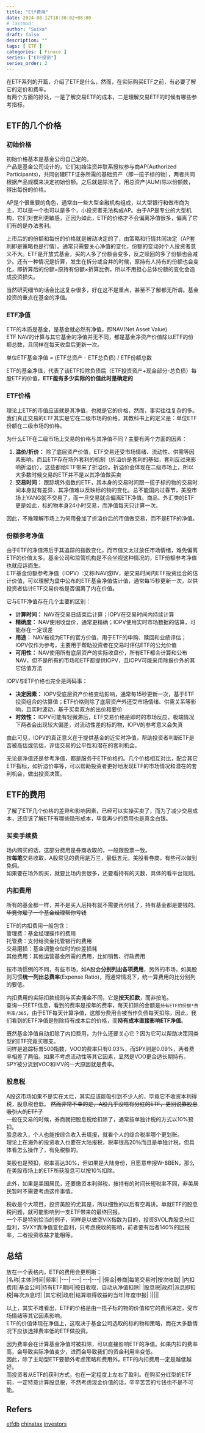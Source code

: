 ```yaml
---
title: "Etf费用"
date: 2024-08-12T18:30:02+08:00
# lastmod: 
author: "Suika"
draft: false
description: ""
tags: [ ETF ]
categories: [ Finace ]
series: ["ETF投资"]
series_order: 2
---
```


在ETF系列的开篇，介绍了ETF是什么，然而，在实际购买ETF之前，有必要了解它的定价和费率。  
有两个方面的好处，一是了解交易ETF的成本，二是理解交易ETF的时候有哪些参考指标。  

## ETF的几个价格
### 初始价格
初始价格基本是基金公司自己定的。  
产品是基金公司设计的，它们初始注资并联系授权参与商AP(Authorized Participants)，共同创建ETF证券所需的基础资产（即一揽子标的物），两者共同根据产品规模来决定初始份额。之后就是除法了，用总资产(AUM)除以份额数，得出每份的价格。  

AP是个很重要的角色，通常由一些大型金融机构组成，以大型银行和做市商为主，可以是一个也可以是多个，小投资者无法构成AP。由于AP是专业的大型机构，它们对套利更敏感，正因为如此，ETF的价格才不会偏离净值很多，偏离了它们有的是办法套利。    

上市后的的份额和每份的价格就是被动决定的了，由策略和行情共同决定（AP套利即是策略也是行情）。通常只需要关心净值的变化，份额的变动对个人投资者意义不大。ETF是开放式基金，买的人多了份额会变多，反之赎回的多了份额也会减少。还有一种情况是折算，发生在拆分或合并的时候，原持有人持有的份额也会变化，即折算后的份额=原持有份额×折算比例，所以不用担心总体份额的变化会造成投资损失。  

当然研究细节的话会比这复杂很多，好在这不是重点，甚至不了解都无所谓。基金投资的重点在基金的净值。  
### ETF净值
ETF的本质是基金，是基金就必然有净值，即NAV(Net Asset Value)  
ETF NAV的计算与其它基金的净值并无不同，都是基金净资产价值除以ETF的份额总数，且同样在每天收盘后更新一次。  

单位ETF基金净值 = (ETF总资产 - ETF总负债) / ETF份额总数   

ETF的基金净值，代表了该ETF扣除负债后（ETF投资资产+现金部分-总负债）每股ETF的价值，**ETF能有多少实际的价值此时是确定的**
### ETF价格
理论上ETF的市值应该就是其净值，也就是它的价格，然而，事实往往复杂的多。  
我们真正交易的ETF其实是它在二级市场的价格，其教科书上的定义是：单位ETF份额在二级市场的价格。  

为什么ETF在二级市场上交易的价格与其净值不同？主要有两个方面的因素：  
1. **溢价/折价：** 除了底层资产价值，ETF交易还受市场情绪、流动性、供需等因素影响，而且ETF存在场外套利的机制（折溢价是套利的基础，套利反过来影响折溢价），这些都给ETF带来了折溢价。折溢价会体现在二级市场上，所以大多数时候交易的ETF并不是以其净值做买卖  
2. **交易时间：** 跟踪境外指数的ETF，其本身的交易时间跟一揽子标的物的交易时间本身就有差异，其净值难以反映标的物的变化。总不能国内过春节，美股市场上YANG就不交易了，而一旦交易就会偏离ETF净值。商品、外汇类的ETF更是如此，标的物本身24小时交易，而净值每天只计算一次。  

因此，不难理解市场上为何用叠加了折溢价后的市值做交易，而不是ETF的净值。  
### 份额参考净值  
由于ETF的净值滞后于其追踪的指数变化，而市值又太过放任市场情绪，难免偏离ETF的价值太多。基金公司和监管机构是不会坐视这种情况的，ETF份额参考净值也就应运而生。  
ETF基金份额参考净值（IOPV）:又称iNAV或IIV，是交易时间内ETF投资组合的估计价值，可以理解为盘中公布的ETF基金净值估计值，通常每15秒更新一次，以供投资者估计ETF交易价格是否偏离了内在价值。  

它与ETF净值存在几个主要的区别：  
* **计算时间：** NAV在交易日结束后计算；IOPV在交易时间内持续计算  
* **精确度：** NAV使用收盘价，通常更精确；IOPV使用实时市场数据的估算，可能存在一定误差  
* **用途：** NAV被视为ETF的官方价值，用于ETF的申购、赎回和业绩评估；IOPV仅作为参考，主要用于帮助投资者在交易时评估ETF的公允价值  
* **可用性：** NAV使用所有底层资产的实际收盘价，所有ETF都会计算和公布NAV，但不是所有的市场和ETF都提供IOPV，且IOPV可能采用除报价外的其它估值方法  

IOPV与ETF价格也完全是两码事：  
* **决定因素：** IOPV受底层资产价格变动影响，通常每15秒更新一次，基于ETF投资组合的估算值；ETF价格则除了底层资产外还受市场情绪、供需关系等影响，且实时波动，基于买卖双方的出价和要价  
* **时效性：** IOPV可能有轻微滞后，ETF交易价格是即时的市场反应，极端情况下两者会出现较大偏差，对流动性差的标的物，IOPV的参考意义会失真  

由此可见，IOPV的真正意义在于提供基金的近实时净值，帮助投资者判断ETF是否被高估或低估，评估交易的公平性和潜在的套利机会。  

无论是净值还是参考净值，都是服务于ETF价格的。几个价格相互对比，配合其它ETF指标，如折溢价率等，可以帮助投资者更好地发现ETF的市场情况和潜在的套利机会，做出投资决策。  

## ETF的费用
了解了ETF几个价格的差异和影响因素，已经可以实操买卖了，而为了减少交易成本，还应该了解ETF有哪些隐形成本，毕竟再少的费用也是真金白银。  
### 买卖手续费
场内购买的话，这部分费用是券商收取的，一般跟股票一致。  
按**每笔**交易收取，A股常见的费用是万三，最低五元，美股看券商，有些可以做到免佣。  
如果要在场外购买，就要比场内贵很多，还要看持有的天数，具体的看平台规则。 

### 内扣费用
所有的基金都一样，并不是买入后持有就不需要再付钱了，持有基金都是要钱的。~~毕竟你雇了一个基金经理帮你亏钱~~  

ETF的内扣费用一般包含：  
管理费：基金经理操作的费用  
托管费：支付给资金托管银行的费用  
交易磨损：基金调整仓位时的价差损耗  
其他费用：其他运营基金所需的费用，比如销售、行政费用  

按市场惯例的不同，有些市场，如A股会**分别列出各项费用**，另外的市场，如美股则习惯**统一列出总费率**(Expense Ratio)，而通常情况下，统一算费用的比分别列的要低。  

内扣费用的实际扣款规则与买卖佣金不同，它是**按天扣款**，而非按笔。  
查询一只ETF信息，看到的费率是按年的费率，每天扣除的金额是`持有ETF的份额*费用率/365`，由于ETF每天计算净值，这部分费用会被当作负债每天扣除，因此，我们看到的ETF净值是刨除持有成本后的价格，而**持有成本直接影响ETF净值**。  

既然基金净值自动扣除了内扣费用，为什么还要关心它？因为它可以帮助决策同类型的ETF究竟买哪支。  
同样是追踪标普500指数，VOO的费率只有0.03%，而SPY则是0.09%，两者费率相差了两倍。如果不考虑流动性等其它因素，显然是VOO更合适长期持有。SPY被分流到VOO和IVV的一大原因就是费率。  

### 股息税
A股这市场如果不是实在太烂，其实应该能吸引到不少人的，毕竟它不收资本利得税，股息税也低。
~~然而非常不幸的是，A股几乎没啥有分红的ETF，更别说靠股息吸引人的ETF了~~   
一般在交易的时候，券商就把股息税给扣除了，通常按单独计税的方式以10%预扣。  
股息收入，个人也能按综合收入去填报，就看个人的综合税率哪个更划账。  
理论上在海外的投资收入也要在大陆报税，税率很高20％而且是单独计税，但具体看怎么操作了，有免税额的。  

美股也是预扣，税率高达30%，但如果是大陆身份，且愿意申报W-8BEN，那么在美股市场上的ETF所获股息可以按10%扣除。  

此外，如果是美国居民，还要缴资本利得税，按持有的时间长短税率不同，非美居民暂时不需要考虑这件事情。  

税收是个大项目，投资美股的尤其是，所以细致的以后有空再讲。单就ETF的股息税问题，就可能影响到一支ETF带来的最终回报。  
一个不是特别恰当的例子，同样是以做空VIX指数为目的，投资SVOL靠股息分红盈利，SVXY靠净值变化盈利，只考虑税收的影响，前者要有后者140%的回报率，二者投资收益才能相等。  

## 总结
放在一个表格内，ETF的费用会更明晰：  
|名称|主体|时间|频率|
|---| ---| ---|---|
|佣金|券商|每笔交易时|按次收取|
|内扣费用|基金公司|持有ETF期间|按日收取，自动从净值扣除|
|股息税|政府|派息即扣税|每次派息时|
|其它税|政府|结算取得收益的当年|年度申报|
|||||

以上，其实不难看出，ETF的价格是由一揽子标的物的价值和它的费用决定，受市场情绪等其它因素影响。  
ETF的价值体现在净值上，这取决于基金公司选取的标的物和策略，而在大多数情况下应该选择费率低的ETF做投资。  

因为费率会在计算基金净值时被扣除，可以直接影响ETF的净值。如果内扣的费率高，会导致实际净值变少，进而会导致我们的资金利用率变低。  
因此，除了主动型ETF要额外考虑策略和费用外，ETF的内扣费用一定是越低越好。  
而投资者从ETF的获利方式，也在一定程度上左右了盈利。在购买分红型的ETF前，一定特意计算股息税，不然考虑现金价值的话，辛辛苦苦的亏钱也不是不可能。  

## Refers
[etfdb](https://etfdb.com)
[chinatax](https://www.chinatax.gov.cn/n810341/n810770/c1153055/5026996/files/11530553.pdf)
[investors](https://investors.wiki/zh/authorizedparticipant)